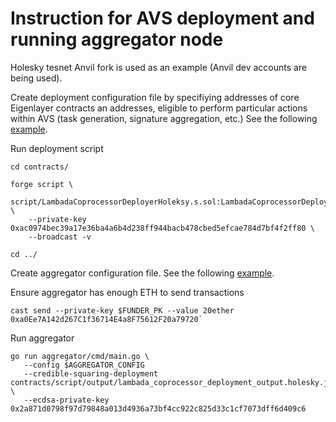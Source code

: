 # Instruction for AVS deployment and running aggregator node

Holesky tesnet Anvil fork is used as an example (Anvil dev accounts are being used).

Create deployment configuration file by specifiying addresses of core Eigenlayer contracts an addresses, eligible to perform particular actions within AVS (task generation, signature aggregation, etc.) See the following [example](../contracts/script/input/deployment_parameters_holesky.json).

Run deployment script
```
cd contracts/

forge script \
    script/LambadaCoprocessorDeployerHoleksy.s.sol:LambadaCoprocessorDeployerHolesky \
    --private-key 0xac0974bec39a17e36ba4a6b4d238ff944bacb478cbed5efcae784d7bf4f2ff80 \
    --broadcast -v

cd ../
```

Create aggregator configuration file. See the following [example](../tests/nodes/aggregator/aggregator.yaml).

Ensure aggregator has enough ETH to send transactions
```
cast send --private-key $FUNDER_PK --value 20ether 0xa0Ee7A142d267C1f36714E4a8F75612F20a79720`
```

Run aggregator
 ```
 go run aggregator/cmd/main.go \
    --config $AGGREGATOR_CONFIG
    --credible-squaring-deployment contracts/script/output/lambada_coprocessor_deployment_output.holesky.json \
    --ecdsa-private-key 0x2a871d0798f97d79848a013d4936a73bf4cc922c825d33c1cf7073dff6d409c6
 ```